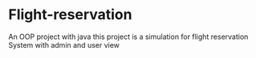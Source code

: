 # Flight-reservation
An OOP project with java this project is a simulation for flight reservation System with admin and user view 
